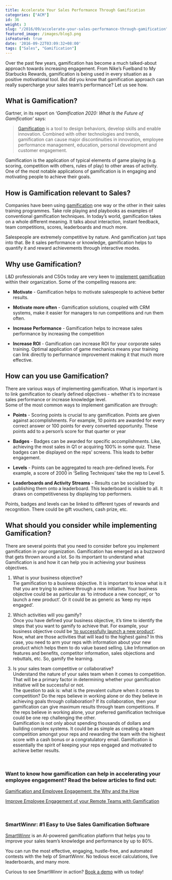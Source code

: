 ```yaml
---
title: Accelerate Your Sales Performance Through Gamification
categories: ["ACM"]
id: 36
weight: 3
slug: "/2016/09/accelerate-your-sales-performance-through-gamification"
featured_image: /images/blog3.png
isFeatured: true
date: '2016-09-22T03:09:32+08:00'
tags: ["Sales", "Gamification"]
---
```


Over the past few years, gamification has become a much talked-about approach towards increasing engagement. From Nike’s Fuelband to My Starbucks Rewards, gamification is being used in every situation as a positive motivational tool. But did you know that gamification approach <a id="more"></a>can really supercharge your sales team’s performance? Let us see how.

## What is Gamification?

Gartner, in its report on _‘Gamification 2020: What Is the Future of Gamification’_ says:

> <a href="https://smartwinnr.com/post/psychology-of-sales-gamification/" target="_blank" class="">Gamification</a> is a tool to design behaviors, develop skills and enable innovation. Combined with other technologies and trends, gamification can cause major discontinuities in innovation, employee performance management, education, personal development and customer engagement.

Gamification is the application of typical elements of game playing (e.g. scoring, competition with others, rules of play) to other areas of activity. One of the most notable applications of gamification is in engaging and motivating people to achieve their goals.

## How is Gamification relevant to Sales?

Companies have been using <a href="https://smartwinnr.com/post/psychology-of-sales-gamification/" target="_blank">gamification</a> one way or the other in their sales training programmes. Take role playing and playbooks as examples of conventional gamification techniques. In today’s world, gamification takes on a whole different meaning. It talks about interaction, instant feedback, team competitions, scores, leaderboards and much more.

Salespeople are extremely competitive by nature. And gamification just taps into that. Be it sales performance or knowledge, gamification helps to quantify it and reward achievements through interactive modes.

## Why use Gamification?

L&D professionals and CSOs today are very keen to <a href="https://www.smartwinnr.com/post/kpi-gamification-how-to-select-kpis/" target="_blank" class="">implement gamification</a> within their organization. Some of the compelling reasons are:

*   **Motivate** - Gamification helps to motivate salespeople to achieve better results.

*   **Motivate more often** - Gamification solutions, coupled with CRM systems, make it easier for managers to
    run competitions and run them often.

*   **Increase Performance** - Gamification helps to increase sales performance by increasing the competition

*   **Increase ROI** - Gamification can increase ROI for your corporate sales training. Optimal application of
    game mechanics means your training can link directly to performance improvement making it that much more   effective.

## How can you use Gamification?

There are various ways of implementing gamification. What is important is to link gamification to clearly defined objectives - whether it’s to increase sales performance or increase knowledge level.  
Some of the most common ways to implement gamification are through:

*   **Points** - Scoring points is crucial to any gamification. Points are given against accomplishments.
    For example, 10 points are awarded for every correct answer or 100 points for every converted opportunity. These points add to a person’s score for that quarter or year

*   **Badges** - Badges can be awarded for specific accomplishments. Like, achieving the most sales in Q1
    or acquiring 100% in some quiz. These badges can be displayed on the reps’ screens. This leads to better engagement.

*   **Levels** - Points can be aggregated to reach pre-defined levels. For example, a score of 2000 in
    ‘Selling Techniques’ take the rep to Level 5.

*   **Leaderboards and Activity Streams** - Results can be socialised by publishing them onto a leaderboard.
    This leaderboard is visible to all. It draws on competitiveness by displaying top performers.  

Points, badges and levels can be linked to different types of rewards and recognition. There could be gift vouchers, cash prize, etc.

## What should you consider while implementing Gamification?

There are several points that you need to consider before you implement gamification in your organization. Gamification has emerged as a buzzword that gets thrown around a lot. So its important to understand what Gamification is and how it can help you in achieving your business objectives.

  1.  What is your business objective?  
  Tie gamification to a business objective. It is important to know what is it that you are trying to achieve through a new initiative. Your business objective could be as particular as ‘to introduce a new concept’, or ‘to launch a new product’. Or it could be as generic as ‘keep my reps engaged’.

  2.  Which activities will you gamify?  
  Once you have defined your business objective, it’s time to identify the steps that you want to gamify to achieve that. For example, your business objective could be <a href="https://smartwinnr.com/post/design-sales-contest-for--new-product-launch/" target="_blank" class="">‘to successfully launch a new product’</a>.  
  Now, what are those activities that will lead to the highest gains? In this case, you need to arm your reps with information about your new product which helps them to do value based selling. Like Information on features and benefits, competitor information, sales objections and rebuttals, etc. So, gamify the learning.

  3.  Is your sales team competitive or collaborative?  
  Understand the nature of your sales team when it comes to competition. That will be a primary factor in determining whether your gamification initiative will be successful or not.  
  The question to ask is: what is the prevalent culture when it comes to competition? Do the reps believe in working alone or do they believe in achieving goals through collaboration? If its collaboration, then your gamification can give maximum results through team competitions. If the reps believe in working alone, your preferred gamification technique could be one rep challenging the other.  
  Gamification is not only about spending thousands of dollars and building complex systems. It could be as simple as creating a team competition amongst your reps and rewarding the team with the highest score with a cash bonus or a congratulatory email. Gamification is essentially the spirit of keeping your reps engaged and motivated to achieve better results.

<br>

<p><h3><b>Want to know how gamification can help in accelerating your employee engagement? Read the below articles to find out:
</b></h3></p>

<a href="https://www.smartwinnr.com/post/gamification-and-employee-engagement/" target="_blank" class="">Gamification and Employee Engagement: the Why and the How</a>

<a href="https://www.smartwinnr.com/post/improve-employee-engagement-of-your-remote-teams-with-gamification/" target="_blank" class="">Improve Employee Engagement of your Remote Teams with Gamification</a>

<br>

<h3><b>SmartWinnr: #1 Easy to Use Sales Gamification Software</b></h3>

<a href="https://www.smartwinnr.com/" target="_blank" class="">SmartWinnr</a> is an AI-powered gamification platform that helps you to improve your sales team’s knowledge and performance by up to 80%.

You can run the most effective, engaging, hustle-free, and automated contests with the help of SmartWinnr. No tedious excel calculations, live leaderboards, and many more.

Curious to see SmartWinnr in action? <a href="https://www.smartwinnr.com/request-demo/" target="_blank" class="">Book a demo</a> with us today!

